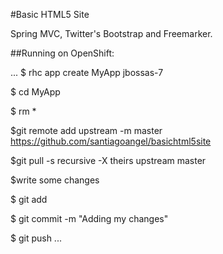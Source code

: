 
#Basic HTML5 Site

Spring MVC, Twitter's Bootstrap and Freemarker.



##Running on OpenShift:

...
$ rhc app create MyApp jbossas-7

$ cd MyApp

$ rm *

$git remote add upstream -m master https://github.com/santiagoangel/basichtml5site

$git pull -s recursive -X theirs upstream master

$write some changes

$ git add 

$ git commit -m "Adding my changes"

$ git push
...
